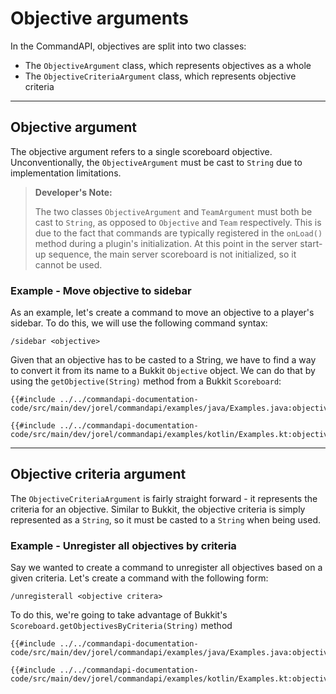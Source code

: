 # Objective arguments

In the CommandAPI, objectives are split into two classes:

- The `ObjectiveArgument` class, which represents objectives as a whole
- The `ObjectiveCriteriaArgument` class, which represents objective criteria

-----

## Objective argument

The objective argument refers to a single scoreboard objective. Unconventionally, the `ObjectiveArgument` must be cast to `String` due to implementation limitations.

> **Developer's Note:**
>
> The two classes `ObjectiveArgument` and `TeamArgument` must both be cast to `String`, as opposed to `Objective` and `Team` respectively. This is due to the fact that commands are typically registered in the `onLoad()` method during a plugin's initialization. At this point in the server start-up sequence, the main server scoreboard is not initialized, so it cannot be used.

<div class="example">

### Example - Move objective to sidebar

As an example, let's create a command to move an objective to a player's sidebar. To do this, we will use the following command syntax:

```mccmd
/sidebar <objective>
```

Given that an objective has to be casted to a String, we have to find a way to convert it from its name to a Bukkit `Objective` object. We can do that by using the `getObjective(String)` method from a Bukkit `Scoreboard`:

<div class="multi-pre">

```java,Java
{{#include ../../commandapi-documentation-code/src/main/dev/jorel/commandapi/examples/java/Examples.java:objectiveargument}}
```

```kotlin,Kotlin
{{#include ../../commandapi-documentation-code/src/main/dev/jorel/commandapi/examples/kotlin/Examples.kt:objectiveargument}}
```

</div>

</div>

-----

## Objective criteria argument

The `ObjectiveCriteriaArgument` is fairly straight forward - it represents the criteria for an objective. Similar to Bukkit, the objective criteria is simply represented as a `String`, so it must be casted to a `String` when being used.

<div class="example">

### Example - Unregister all objectives by criteria

Say we wanted to create a command to unregister all objectives based on a given criteria. Let's create a command with the following form:

```mccmd
/unregisterall <objective critera>
```

To do this, we're going to take advantage of Bukkit's `Scoreboard.getObjectivesByCriteria(String)` method

<div class="multi-pre">

```java,Java
{{#include ../../commandapi-documentation-code/src/main/dev/jorel/commandapi/examples/java/Examples.java:objectivecriteriaarguments}}
```

```kotlin,Kotlin
{{#include ../../commandapi-documentation-code/src/main/dev/jorel/commandapi/examples/kotlin/Examples.kt:objectivecriteriaarguments}}
```

</div>

</div>
